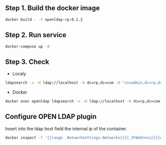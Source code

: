 ## Step 1. Build the docker image
```bash
docker build . -t openldap-rp:0.1.2
```

## Step 2. Run service
```bash
docker-compose up -d
```

## Step 3. Check 
- Localy
```bash
ldapsearch -x -H ldap://localhost -b dc=rp,dc=com -D "cn=admin,dc=rp,dc=com" -w rpadminpass
```
- Docker
```bash
docker exec openldap ldapsearch -x -H ldap://localhost -b dc=rp,dc=com -D "cn=admin,dc=rp,dc=com" -w rpadminpass
```

## Configure OPEN LDAP plugin
Insert into the ldap host field the internal ip of the container.
```bash
docker inspect -f '{{range .NetworkSettings.Networks}}{{.IPAddress}}{{end}}' openldap
```
